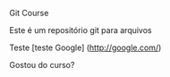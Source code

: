 Git Course

Este é um repositório git para arquivos


Teste [teste Google] (http://google.com/)

Gostou do curso?
